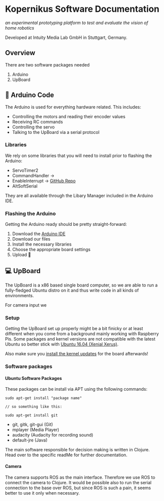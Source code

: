 # Kopernikus Software Documentation

*an experimental prototyping platform to test and evaluate the vision of home robotics*

Developed at Intuity Media Lab GmbH in Stuttgart, Germany.

## Overview

There are two software packages needed
1) Arduino
2) UpBoard

## 🤖 Arduino Code

The Arduino is used for everything hardware related. This includes:
* Controlling the motors and reading their encoder values
* Receiving RC commands
* Controlling the servo
* Talking to the UpBoard via a serial protocol

### Libraries

We rely on some libraries that you will need to install prior to flashing the Arduino:
* ServoTimer2
* CommandHandler
-> 
* EnableInterrupt
-> [GitHub Repo](https://github.com/GreyGnome/EnableInterrupt)
* AltSoftSerial

They are all available through the Libary Manager included in the Arduino IDE.

### Flashing the Arduino

Getting the Arduino ready should be pretty straight-forward:

1) Download the [Arduino IDE](https://www.arduino.cc/en/Main/Software)
2) Download our files
3) Install the necessary libraries
4) Choose the appropriate board settings
5) Upload 🚀


## 💻 UpBoard

The UpBoard is a x86 based single board computer, so we are able to run a fully-fledged Ubuntu distro on it and thus write code in all kinds of environments.

For camera input we 

### Setup

Getting the UpBoard set up properly might be a bit finicky or at least different when you come from a background mainly working with Raspberry Pis. Some packages and kernel versions are not compatible with the latest Ubuntu so better stick with [Ubuntu 16.04 (Xenial Xerus)](http://releases.ubuntu.com/16.04/).

Also make sure you [install the kernel updates](https://wiki.up-community.org/Ubuntu#Install_Ubuntu_kernel_for_UP_from_PPA) for the board afterwards!


### Software packages

#### Ubuntu Software Packages

These packages can be install via APT using the following commands:

```
sudo apt-get install "package name"

// so something like this:

sudo apt-get install git
```
* git, gitk, git-gui (Git)
* mplayer (Media Player)
* audacity (Audacity for recording sound)
* default-jre (Java)

The main software responsible for decision making is written in Clojure. Head over to the specific readMe for further documentation.

#### Camera

The camera supports ROS as the main interface. Therefore we use ROS to connect the camera to Clojure. It would be possible also to run the serial connection to the base over ROS, but since ROS is such a pain, it seems better to use it only when necessary.

